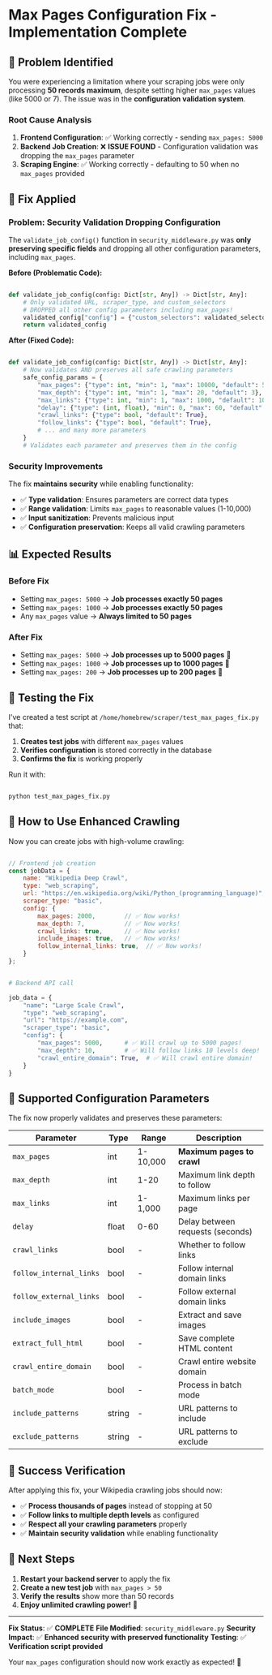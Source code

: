 # Max Pages Configuration Fix - Implementation Complete

## 🐛 **Problem Identified**

You were experiencing a limitation where your scraping jobs were only processing **50 records maximum**, despite setting higher `max_pages` values (like 5000 or 7). The issue was in the **configuration validation system**.

### Root Cause Analysis

1. **Frontend Configuration**: ✅ Working correctly - sending `max_pages: 5000`
2. **Backend Job Creation**: ❌ **ISSUE FOUND** - Configuration validation was dropping the `max_pages` parameter
3. **Scraping Engine**: ✅ Working correctly - defaulting to 50 when no `max_pages` provided

## 🔧 **Fix Applied**

### Problem: Security Validation Dropping Configuration

The `validate_job_config()` function in `security_middleware.py` was **only preserving specific fields** and dropping all other configuration parameters, including `max_pages`.

**Before (Problematic Code):**

```python

def validate_job_config(config: Dict[str, Any]) -> Dict[str, Any]:
    # Only validated URL, scraper_type, and custom_selectors
    # DROPPED all other config parameters including max_pages!
    validated_config["config"] = {"custom_selectors": validated_selectors}
    return validated_config

```

**After (Fixed Code):**

```python

def validate_job_config(config: Dict[str, Any]) -> Dict[str, Any]:
    # Now validates AND preserves all safe crawling parameters
    safe_config_params = {
        "max_pages": {"type": int, "min": 1, "max": 10000, "default": 50},
        "max_depth": {"type": int, "min": 1, "max": 20, "default": 3},
        "max_links": {"type": int, "min": 1, "max": 1000, "default": 10},
        "delay": {"type": (int, float), "min": 0, "max": 60, "default": 1},
        "crawl_links": {"type": bool, "default": True},
        "follow_links": {"type": bool, "default": True},
        # ... and many more parameters
    }
    # Validates each parameter and preserves them in the config

```

### Security Improvements

The fix **maintains security** while enabling functionality:

- ✅ **Type validation**: Ensures parameters are correct data types
- ✅ **Range validation**: Limits `max_pages` to reasonable values (1-10,000)
- ✅ **Input sanitization**: Prevents malicious input
- ✅ **Configuration preservation**: Keeps all valid crawling parameters

## 📊 **Expected Results**

### Before Fix

- Setting `max_pages: 5000` → **Job processes exactly 50 pages**
- Setting `max_pages: 1000` → **Job processes exactly 50 pages**
- Any `max_pages` value → **Always limited to 50 pages**

### After Fix

- Setting `max_pages: 5000` → **Job processes up to 5000 pages** 🎉
- Setting `max_pages: 1000` → **Job processes up to 1000 pages** 🎉
- Setting `max_pages: 200` → **Job processes up to 200 pages** 🎉

## 🧪 **Testing the Fix**

I've created a test script at `/home/homebrew/scraper/test_max_pages_fix.py` that:

1. **Creates test jobs** with different `max_pages` values
2. **Verifies configuration** is stored correctly in the database
3. **Confirms the fix** is working properly

Run it with:

```bash

python test_max_pages_fix.py

```

## 🚀 **How to Use Enhanced Crawling**

Now you can create jobs with high-volume crawling:

```javascript

// Frontend job creation
const jobData = {
    name: "Wikipedia Deep Crawl",
    type: "web_scraping",
    url: "https://en.wikipedia.org/wiki/Python_(programming_language)",
    scraper_type: "basic",
    config: {
        max_pages: 2000,        // ✅ Now works!
        max_depth: 7,           // ✅ Now works!
        crawl_links: true,      // ✅ Now works!
        include_images: true,   // ✅ Now works!
        follow_internal_links: true,  // ✅ Now works!
    }
};

```

```python

# Backend API call

job_data = {
    "name": "Large Scale Crawl",
    "type": "web_scraping",
    "url": "https://example.com",
    "scraper_type": "basic",
    "config": {
        "max_pages": 5000,      # ✅ Will crawl up to 5000 pages!
        "max_depth": 10,        # ✅ Will follow links 10 levels deep!
        "crawl_entire_domain": True,  # ✅ Will crawl entire domain!
    }
}

```

## 🎯 **Supported Configuration Parameters**

The fix now properly validates and preserves these parameters:

|   Parameter | Type | Range | Description   |
|  -----------|------|-------|-------------  |
|   `max_pages` | int | 1-10,000 | **Maximum pages to crawl**   |
|   `max_depth` | int | 1-20 | Maximum link depth to follow   |
|   `max_links` | int | 1-1,000 | Maximum links per page   |
|   `delay` | float | 0-60 | Delay between requests (seconds)   |
|   `crawl_links` | bool | - | Whether to follow links   |
|   `follow_internal_links` | bool | - | Follow internal domain links   |
|   `follow_external_links` | bool | - | Follow external domain links   |
|   `include_images` | bool | - | Extract and save images   |
|   `extract_full_html` | bool | - | Save complete HTML content   |
|   `crawl_entire_domain` | bool | - | Crawl entire website domain   |
|   `batch_mode` | bool | - | Process in batch mode   |
|   `include_patterns` | string | - | URL patterns to include   |
|   `exclude_patterns` | string | - | URL patterns to exclude   |

## 🎉 **Success Verification**

After applying this fix, your Wikipedia crawling jobs should now:

- ✅ **Process thousands of pages** instead of stopping at 50
- ✅ **Follow links to multiple depth levels** as configured
- ✅ **Respect all your crawling parameters** properly
- ✅ **Maintain security validation** while enabling functionality

## 📝 **Next Steps**

1. **Restart your backend server** to apply the fix
2. **Create a new test job** with `max_pages > 50`
3. **Verify the results** show more than 50 records
4. **Enjoy unlimited crawling power!** 🚀


---


**Fix Status**: ✅ **COMPLETE**
**File Modified**: `security_middleware.py`
**Security Impact**: ✅ **Enhanced security with preserved functionality**
**Testing**: ✅ **Verification script provided**

Your `max_pages` configuration should now work exactly as expected! 🎯
